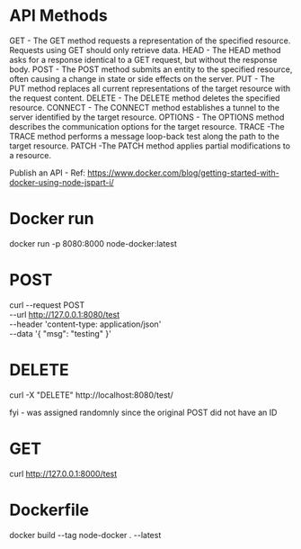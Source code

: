 # API Methods
GET - The GET method requests a representation of the specified resource. Requests using GET should only retrieve data.
HEAD - The HEAD method asks for a response identical to a GET request, but without the response body.
POST - The POST method submits an entity to the specified resource, often causing a change in state or side effects on the server.
PUT - The PUT method replaces all current representations of the target resource with the request content.
DELETE - The DELETE method deletes the specified resource.
CONNECT - The CONNECT method establishes a tunnel to the server identified by the target resource.
OPTIONS - The OPTIONS method describes the communication options for the target resource.
TRACE -The TRACE method performs a message loop-back test along the path to the target resource.
PATCH -The PATCH method applies partial modifications to a resource.

Publish an API - Ref: https://www.docker.com/blog/getting-started-with-docker-using-node-jspart-i/

# Docker run
docker run -p 8080:8000 node-docker:latest

# POST
curl --request POST \
  --url http://127.0.0.1:8080/test \
  --header 'content-type: application/json' \
  --data '{
	"msg": "testing"
}'

# DELETE
curl -X "DELETE" http://localhost:8080/test/<ID> 

fyi - <ID> was assigned randomnly since the original POST did not have an ID

# GET
curl http://127.0.0.1:8000/test

# Dockerfile
docker build --tag node-docker . --latest
